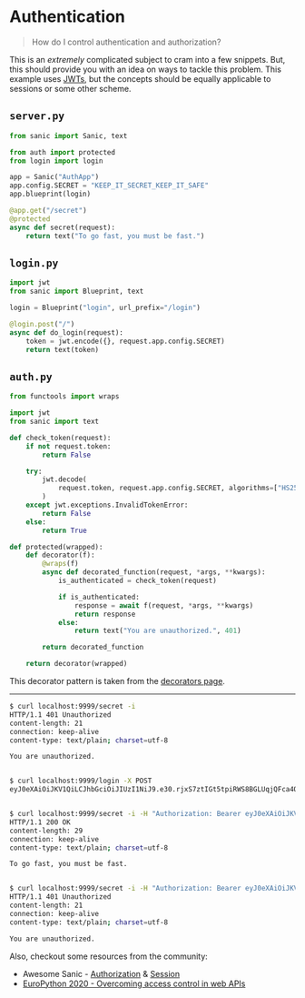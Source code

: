 # Authentication

> How do I control authentication and authorization?

This is an _extremely_ complicated subject to cram into a few snippets. But, this should provide you with an idea on ways to tackle this problem. This example uses [JWTs](https://jwt.io/), but the concepts should be equally applicable to sessions or some other scheme.

## `server.py`

```python
from sanic import Sanic, text

from auth import protected
from login import login

app = Sanic("AuthApp")
app.config.SECRET = "KEEP_IT_SECRET_KEEP_IT_SAFE"
app.blueprint(login)

@app.get("/secret")
@protected
async def secret(request):
    return text("To go fast, you must be fast.")
```

## `login.py`

```python
import jwt
from sanic import Blueprint, text

login = Blueprint("login", url_prefix="/login")

@login.post("/")
async def do_login(request):
    token = jwt.encode({}, request.app.config.SECRET)
    return text(token)
```



## `auth.py`

```python
from functools import wraps

import jwt
from sanic import text

def check_token(request):
    if not request.token:
        return False

    try:
        jwt.decode(
            request.token, request.app.config.SECRET, algorithms=["HS256"]
        )
    except jwt.exceptions.InvalidTokenError:
        return False
    else:
        return True

def protected(wrapped):
    def decorator(f):
        @wraps(f)
        async def decorated_function(request, *args, **kwargs):
            is_authenticated = check_token(request)

            if is_authenticated:
                response = await f(request, *args, **kwargs)
                return response
            else:
                return text("You are unauthorized.", 401)

        return decorated_function

    return decorator(wrapped)
```
This decorator pattern is taken from the [decorators page](../best-practices/decorators.md).

---

```bash
$ curl localhost:9999/secret -i
HTTP/1.1 401 Unauthorized
content-length: 21
connection: keep-alive
content-type: text/plain; charset=utf-8

You are unauthorized.


$ curl localhost:9999/login -X POST
eyJ0eXAiOiJKV1QiLCJhbGciOiJIUzI1NiJ9.e30.rjxS7ztIGt5tpiRWS8BGLUqjQFca4QOetHcZTi061DE


$ curl localhost:9999/secret -i -H "Authorization: Bearer eyJ0eXAiOiJKV1QiLCJhbGciOiJIUzI1NiJ9.e30.rjxS7ztIGt5tpiRWS8BGLUqjQFca4QOetHcZTi061DE"
HTTP/1.1 200 OK
content-length: 29
connection: keep-alive
content-type: text/plain; charset=utf-8

To go fast, you must be fast.


$ curl localhost:9999/secret -i -H "Authorization: Bearer eyJ0eXAiOiJKV1QiLCJhbGciOiJIUzI1NiJ9.e30.BAD"                                        
HTTP/1.1 401 Unauthorized
content-length: 21
connection: keep-alive
content-type: text/plain; charset=utf-8

You are unauthorized.
```

Also, checkout some resources from the community:

- Awesome Sanic - [Authorization](https://github.com/mekicha/awesome-sanic/blob/master/README.md#authentication) & [Session](https://github.com/mekicha/awesome-sanic/blob/master/README.md#session)
- [EuroPython 2020 - Overcoming access control in web APIs](https://www.youtube.com/watch?v=Uqgoj43ky6A)
